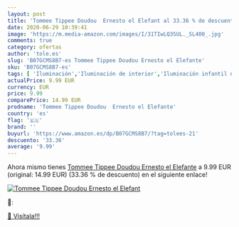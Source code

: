 ```yaml
---
layout: post
title: 'Tommee Tippee Doudou  Ernesto el Elefant al 33.36 % de descuento'
date: 2020-06-29 10:39:41
image: 'https://m.media-amazon.com/images/I/31TIwLQ3SUL._SL400_.jpg'
comments: true
category: ofertas
author: 'tole.es'
slug: 'B07GCMS8B7-es Tommee Tippee Doudou Ernesto el Elefante'
sku: 'B07GCMS8B7-es'
tags: [ 'Iluminación','Iluminación de interior','Iluminación infantil nocturna','Lámparas e iluminación infantil','Monos para bebés niño','Ropa','Ropa de una pieza para bebés niño','Ropa para bebés','Ropa para bebés niño','tommee', ]
actualPrice: 9.99 EUR
currency: EUR
price: 9.99
comparePrice: 14.99 EUR
prodname: 'Tommee Tippee Doudou  Ernesto el Elefante'
country: 'es'
flag: '🇪🇸'
brand: ''
buyurl: 'https://www.amazon.es/dp/B07GCMS8B7/?tag=tolees-21'
descuento: '33.36'
average: '9.99'
---
```


Ahora mismo tienes [Tommee Tippee Doudou  Ernesto el Elefante](https://www.amazon.es/dp/B07GCMS8B7/?tag=tolees-21) a 9.99 EUR (original: 14.99 EUR) (33.36 %  de descuento) en el siguiente enlace!

[![Tommee Tippee Doudou  Ernesto el Elefant](https://m.media-amazon.com/images/I/31TIwLQ3SUL._SL400_.jpg)](https://www.amazon.es/dp/B07GCMS8B7/?tag=tolees-21)

🔎:


[🛒 Visítala!!!](https://www.amazon.es/dp/B07GCMS8B7/?tag=tolees-21)
